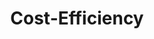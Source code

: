 ---
layout: expertise_area
title: Cost-Efficiency
description: >-
  The IRC is a leader on humanitarian efficiency, helping policymakers and practitioners make better decisions about how to allocate and use funding. We track the cost-efficiency of our interventions and adapt project design or delivery to ensure that cost per output meets our targets.
icon_path: /img/icons/icon-design.svg
---